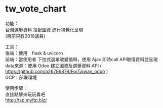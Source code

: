# tw_vote_chart
功能：  
台灣選舉資料 搭配圖資 進行視覺化呈現   
(目前只有2018議員) 
  
工具：  
後端：使用　flask & uvicorn  
前端：當使用者 下拉式選單改變值時，使用 Ajax 即時call API取得資料並呈現  
data來源：使用 Odoo 建立圖資及選舉資料 API  ( https://github.com/a26796879/ForTaiwan_odoo )  
GCP：部署環境  
  
使用步驟：  
直接點擊來玩玩看吧  
http://tsp.myftp.biz/  
  

